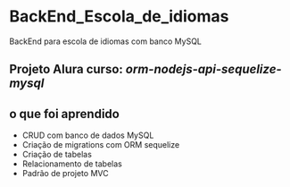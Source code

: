 # BackEnd_Escola_de_idiomas
BackEnd para escola de idiomas com banco MySQL

## Projeto Alura **curso**: *orm-nodejs-api-sequelize-mysql*

## o que foi aprendido 
- CRUD com banco de dados MySQL
- Criação de migrations com ORM sequelize
- Criação de tabelas
- Relacionamento de tabelas
- Padrão de projeto MVC